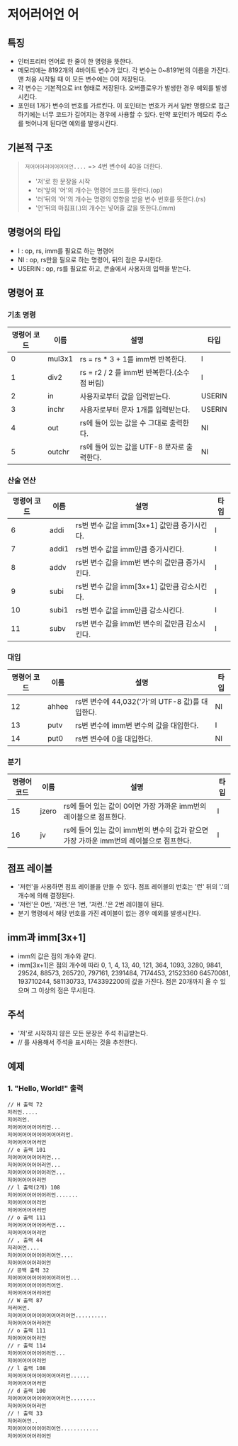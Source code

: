 # 저어러어언 어

## 특징

- 인터프리터 언어로 한 줄이 한 명령을 뜻한다.
- 메모리에는 8192개의 4바이트 변수가 있다. 각 변수는 0~8191번의 이름을 가진다. 맨 처음 시작될 때 이 모든 변수에는 0이 저장된다.
- 각 변수는 기본적으로 int 형태로 저장된다. 오버플로우가 발생한 경우 예외를 발생시킨다.
- 포인터 1개가 변수의 번호를 가르킨다. 이 포인터는 번호가 커서 일반 명령으로 접근하기에는 너무 코드가 길어지는 경우에 사용할 수 있다. 만약 포인터가 메모리 주소를 벗어나게 된다면 예외를 발생시킨다.

## 기본적 구조

> `저어어어러어어어어언....` => 4번 변수에 40을 더한다.
>
> - '저'로 한 문장을 시작
> - '러'앞의 '어'의 개수는 명령어 코드를 뜻한다.(op)
> - '러'뒤의 '어'의 개수는 명령의 영향을 받을 변수 번호를 뜻한다.(rs)
> - '언'뒤의  마침표(.)의 개수는 넣어줄 값을 뜻한다.(imm)

## 명령어의 타입

- I : op, rs, imm를 필요로 하는 명령어
- NI : op, rs만을 필요로 하는 명령어, 뒤의 점은 무시한다.
- USERIN : op, rs를 필요로 하고, 콘솔에서 사용자의 입력을 받는다.

## 명령어 표

### 기초 명령

| 명령어 코드| 이름     |   설명 | 타입 |
| ----------|--------| --------------------------------         | ----- |
| 0        | mul3x1 | rs = rs * 3 + 1를 imm번 반복한다. | I |
| 1        | div2   | rs = r2 / 2 를 imm번 반복한다.(소수점 버림)  | I |
| 2         | in     | 사용자로부터 값을 입력받는다.  | USERIN |
| 3         | inchr  | 사용자로부터 문자 1개를 입력받는다.  | USERIN |
| 4         | out    | rs에 들어 있는 값을 수 그대로 출력한다.  | NI |
| 5         | outchr | rs에 들어 있는 값을 UTF-8 문자로 출력한다.  |  NI |

### 산술 연산

| 명령어 코드| 이름     |   설명 |  타입 |
| ----------|--------| --------------------------------         | ----- |
| 6         | addi   | rs번 변수 값을 imm[3x+1] 값만큼 증가시킨다.         |  I |
| 7         | addi1  | rs번 변수 값을 imm만큼 증가시킨다.          |  I |
| 8         | addv   | rs번 변수 값을 imm번 변수의 값만큼 증가시킨다.  |  I |
| 9         | subi   | rs번 변수 값을 imm[3x+1] 값만큼 감소시킨다.          |  I |
| 10         | subi1  | rs번 변수 값을 imm만큼 감소시킨다.  |  I |
| 11         | subv   | rs번 변수 값을 imm번 변수의 값만큼 감소시킨다.  |  I |

### 대입

| 명령어 코드| 이름     |   설명 |  타입 |
| ----------|--------| --------------------------------         | ----- |
| 12        | ahhee  | rs번 변수에 44,032('가'의 UTF-8 값)를 대입한다.  |   NI |
| 13        | putv  | rs번 변수에 imm번 변수의 값을 대입한다.  |   I |
| 14        | put0  | rs번 변수에 0을 대입한다.  |   NI |

### 분기

| 명령어 코드| 이름     |   설명 |  타입 |
| ----------|--------| --------------------------------         | ----- |
| 15        | jzero  | rs에 들어 있는 값이 0이면 가장 가까운 imm번의 레이블으로 점프한다.  |   I |
| 16        | jv     | rs에 들어 있는 값이 imm번의 변수의 값과 같으면 가장 가까운 imm번의 레이블으로 점프한다.  |   I |

## 점프 레이블

- '저런'을 사용하면 점프 레이블을 만들 수 있다. 점프 레이블의 번호는 '런' 뒤의 '.'의 개수에 의해 결정된다.
- '저런'은 0번, '저런.'은 1번, '저런..'은 2번 레이블이 된다.
- 분기 명령에서 해당 번호를 가진 레이블이 없는 경우 예외를 발생시킨다.

## imm과 imm[3x+1]

- imm의 값은 점의 개수와 같다.
- imm[3x+1]은 점의 개수에 따라 0, 1, 4, 13, 40, 121, 364, 1093, 3280, 9841, 29524, 88573, 265720, 797161, 2391484, 7174453, 21523360 64570081, 193710244, 581130733, 1743392200의 값을 가진다. 점은 20개까지 올 수 있으며 그 이상의 점은 무시된다.

## 주석

- '저'로 시작하지 않은 모든 문장은 주석 취급받는다.
- // 를 사용해서 주석을 표시하는 것을 추천한다.

## 예제

### 1. "Hello, World!" 출력

```
// H 출력 72
저러언.....
저어러언.
저어어어어어어러언...
저어어어어어어어어어어러언.
저어어어어어러언
// e 출력 101
저어어어어어어러언...
저어어어어어어러언...
저어어어어어어어러언...
저어어어어어러언
// l 출력(2개) 108
저어어어어어어어러언.......
저어어어어어러언
저어어어어어러언
// o 출력 111
저어어어어어어어러언...
저어어어어어러언
// , 출력 44
저러어언....
저어어어어어어어러어언....
저어어어어어러어언
// 공백 출력 32
저어어어어어어어어어러어언...
저어어어어어어어러어언.
저어어어어어러어언
// W 출력 87
저러어언.
저어어어어어어어어어어러어언..........
저어어어어어러어언
// o 출력 111
저어어어어어러언
// r 출력 114
저어어어어어어어러언...
저어어어어어러언
// l 출력 108
저어어어어어어어어어어러언......
저어어어어어러언
// d 출력 100
저어어어어어어어어어어러언........
저어어어어어러언
// ! 출력 33
저어러어언..
저어어어어어어어러어언............
저어어어어어러어언
```
